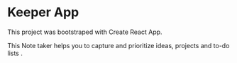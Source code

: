 # Keeper App

This project was bootstraped with Create React App.

This Note taker helps you to capture and prioritize ideas, projects and to-do lists .